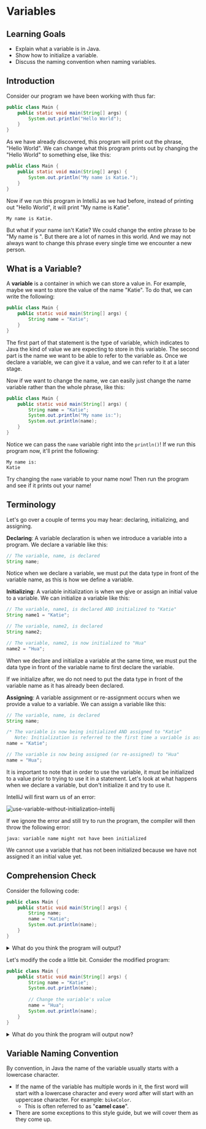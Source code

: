 # Variables

## Learning Goals

- Explain what a variable is in Java.
- Show how to initialize a variable.
- Discuss the naming convention when naming variables.

## Introduction

Consider our program we have been working with thus far:

```java
public class Main {
    public static void main(String[] args) {
        System.out.println("Hello World");
    }
}
```

As we have already discovered, this program will print out the phrase,
"Hello World". We can change what this program prints out by changing the
"Hello World" to something else, like this:

```java
public class Main {
    public static void main(String[] args) {
        System.out.println("My name is Katie.");
    }
}
```

Now if we run this program in IntelliJ as we had before, instead of printing
out "Hello World", it will print "My name is Katie".

```text
My name is Katie.
```

But what if your name isn't Katie? We could change the entire phrase to be
"My name is <your name>". But there are a lot of names in this world. And we may
not always want to change this phrase every single time we encounter a new
person.

## What is a Variable?

A **variable** is a container in which we can store a value in. For example,
maybe we want to store the value of the name "Katie". To do that, we can write
the following:

```java
public class Main {
    public static void main(String[] args) {
        String name = "Katie";
    }
}
```

The first part of that statement is the type of variable, which indicates to
Java the kind of value we are expecting to store in this variable. The second
part is the name we want to be able to refer to the variable as. Once we declare
a variable, we can give it a value, and we can refer to it at a later stage.

Now if we want to change the name, we can easily just change the name variable
rather than the whole phrase, like this:

```java
public class Main {
    public static void main(String[] args) {
        String name = "Katie";
        System.out.println("My name is:");
        System.out.println(name);
    }
}
```

Notice we can pass the `name` variable right into the `println()`! If we run
this program now, it'll print the following:

```text
My name is:
Katie
```

Try changing the `name` variable to your name now! Then run the program and see
if it prints out your name!

## Terminology

Let's go over a couple of terms you may hear: declaring, initializing, and
assigning.

**Declaring**: A variable declaration is when we introduce a variable into
a program. We declare a variable like this:

```java
// The variable, name, is declared
String name;
```

Notice when we declare a variable, we must put the data type in front of the
variable name, as this is how we define a variable.

**Initializing**: A variable initialization is when we give or assign an initial
value to a variable. We can initialize a variable like this:

```java
// The variable, name1, is declared AND initialized to "Katie"
String name1 = "Katie";

// The variable, name2, is declared
String name2;

// The variable, name2, is now initialized to "Hua"
name2 = "Hua";
```

When we declare and initialize a variable at the same time, we must put the data
type in front of the variable name to first declare the variable.

If we initialize after, we do not need to put the data type in front of the
variable name as it has already been declared.

**Assigning**: A variable assignment or re-assignment occurs when we provide a
value to a variable. We can assign a variable like this:

```java
// The variable, name, is declared
String name;

/* The variable is now being initialized AND assigned to "Katie"
   Note: Initialization is referred to the first time a variable is assigned a value */     
name = "Katie";

// The variable is now being assigned (or re-assigned) to "Hua"
name = "Hua";
```

It is important to note that in order to use the variable, it must be
initialized to a value prior to trying to use it in a statement. Let's look at
what happens when we declare a variable, but don't initialize it and try to use
it.

IntelliJ will first warn us of an error:

![use-variable-without-initialization-intellij](https://curriculum-content.s3.amazonaws.com/java-mod-1/variables/intellij-use-variable-without-initialization.png)

If we ignore the error and still try to run the program, the compiler will then
throw the following error:

```text
java: variable name might not have been initialized
```

We cannot use a variable that has not been initialized because we have not
assigned it an initial value yet.

## Comprehension Check

Consider the following code:

```java
public class Main {
    public static void main(String[] args) {
        String name;
        name = "Katie";
        System.out.println(name);
    }
}
```

<details>
    <summary>What do you think the program will output?</summary>

  <p>Answer: <br>
     <p><code>Katie</code></p>
  </p>

  <p>Even though the variable, <code>name</code>, is declared on a different line from where it is initialized, it will still assign the <code>name</code> variable to "Katie".</p>
  <p>In this case, it would make more sense for us to just initialize the variable to the value, "Katie", but this is just another possibility for demonstration purposes.</p>

</details>

Let's modify the code a little bit. Consider the modified program:

```java
public class Main {
    public static void main(String[] args) {
        String name = "Katie";
        System.out.println(name);
        
        // Change the variable's value
        name = "Hua";
        System.out.println(name);
    }
}
```

<details>
    <summary>What do you think the program will output now?</summary>

  <p>Answer: <br>
     <p><code>Katie</code></p>
     <p style="margin-top: -18px"><code>Hua</code></p>
  </p>

  <p>We re-assign the variable <code>name</code> to "Hua" halfway through the program. Therefore, when we do that, if we print out the <code>name</code>variable again, it will now print the re-assigned value.</p>

</details>

## Variable Naming Convention

By convention, in Java the name of the variable usually starts with a lowercase
character.

- If the name of the variable has multiple words in it, the first word will start
  with a lowercase character and every word after will start with an uppercase
  character. For example: `bikeColor`.
  - This is often referred to as "**camel case**".
- There are some exceptions to this style guide, but we will cover them as they
  come up.
